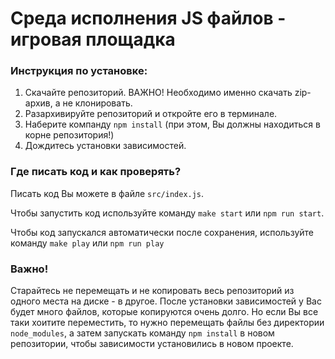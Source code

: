 # Среда исполнения JS файлов - игровая площадка

### Инструкция по установке:

1. Скачайте репозиторий. ВАЖНО! Необходимо именно скачать zip-архив, а не клонировать.
2. Разархивируйте репозиторий и откройте его в терминале.
3. Наберите компанду ```npm install``` (при этом, Вы должны находиться в корне репозитория!)
4. Дождитесь установки зависимостей.

### Где писать код и как проверять?

Писать код Вы можете в файле ```src/index.js```.

Чтобы запустить код используйте команду ```make start``` или ```npm run start```.

Чтобы код запускался автоматически после сохранения, используйте команду ```make play``` или ```npm run play```

### **Важно!**

Старайтесь не перемещать и не копировать весь репозиторий из одного места на диске - в другое. После установки зависимостей у Вас будет много файлов, которые копируются очень долго. Но если Вы все таки хоитите переместить, то нужно перемещать файлы без директории ```node_modules```, а затем запускать команду ```npm install``` в новом репозитории, чтобы зависимости установились в новом проекте.
